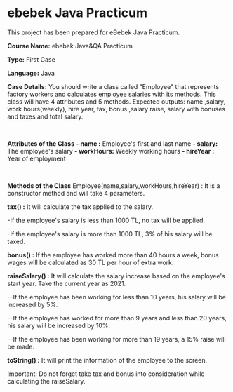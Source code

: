 # ebebek Java Practicum
This project has been prepared for eBebek Java Practicum.


**Course Name:**  ebebek Java&QA Practicum 
  

**Type:**  First Case
  

**Language:**  Java
  

**Case Details:** You should write a class called "Employee" that represents factory workers and calculates employee salaries with its methods. This class will have 4 attributes and 5 methods. Expected outputs: name ,salary, work hours(weekly), hire year, tax, bonus ,salary raise, salary with bonuses and taxes and total salary.  
  

<br/>  

**Attributes of the Class**
**- name :** Employee's first and last name
**- salary:** The employee's salary
**- workHours:** Weekly working hours
**- hireYear :** Year of employment

<br/>  


**Methods of the Class**
Employee(name,salary,workHours,hireYear) : It is a constructor method and will take 4 parameters.

**tax() :** It will calculate the tax applied to the salary.

-If the employee's salary is less than 1000 TL, no tax will be applied.

-If the employee's salary is more than 1000 TL, 3% of his salary will be taxed.

**bonus() :** If the employee has worked more than 40 hours a week, bonus wages will be calculated as 30 TL per hour of extra work.

**raiseSalary() :** It will calculate the salary increase based on the employee's start year. Take the current year as 2021.

--If the employee has been working for less than 10 years, his salary will be increased by 5%.

--If the employee has worked for more than 9 years and less than 20 years, his salary will be increased by 10%.

--If the employee has been working for more than 19 years, a 15% raise will be made.

**toString() :** It will print the information of the employee to the screen.


Important: Do not forget take tax and bonus into consideration while calculating the raiseSalary.
